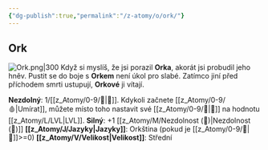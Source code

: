 ```yaml
---
{"dg-publish":true,"permalink":"/z-atomy/o/ork/"}
---
```


## Ork
![Ork.png|300](/img/user/z_img/Ork.png)
Když si myslíš, že jsi porazil **Orka**, akorát jsi probudil jeho hněv. Pustit se do boje s **Orkem** není úkol pro slabé. Zatímco jiní před příchodem smrti ustupují, **Orkové** ji vítají.

**Nezdolný**: 1/[[z_Atomy/0-9/🔋\|🔋]]. Kdykoli začnete [[z_Atomy/0-9/🩸\|Umírat]], můžete místo toho nastavit své [[z_Atomy/0-9/💖\|💖]] na hodnotu [[z_Atomy/L/LVL\|LVL]].
**Silný**: +1 [[z_Atomy/M/Nezdolnost (💪)\|Nezdolnost (💪)]]
**[[z_Atomy/J/Jazyky\|Jazyky]]**: Orkština (pokud je [[z_Atomy/0-9/📖\|📖]]>=0)
**[[z_Atomy/V/Velikost\|Velikost]]**: Střední